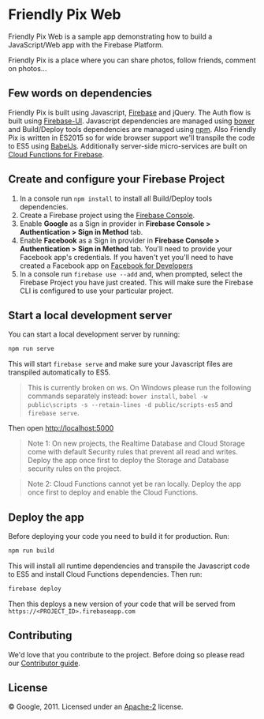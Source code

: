 # Friendly Pix Web

Friendly Pix Web is a sample app demonstrating how to build a JavaScript/Web app with the Firebase Platform.

Friendly Pix is a place where you can share photos, follow friends, comment on photos...


## Few words on dependencies

Friendly Pix is built using Javascript, [Firebase](https://firebase.google.com/docs/web/setup) and jQuery. The Auth flow is built using [Firebase-UI](https://github.com/firebase/firebaseui-web). Javascript dependencies are managed using [bower](http://bower.io/) and Build/Deploy tools dependencies are managed using [npm](https://www.npmjs.com/). Also Friendly Pix is written in ES2015 so for wide browser support we'll transpile the code to ES5 using [BabelJs](http://babeljs.io). Additionally server-side micro-services are built on [Cloud Functions for Firebase](https://firebase.google.com/docs/functions).


## Create and configure your Firebase Project

1. In a console run `npm install` to install all Build/Deploy tools dependencies.
1. Create a Firebase project using the [Firebase Console](https://firebase.google.com/console).
2. Enable **Google** as a Sign in provider in **Firebase Console > Authentication > Sign in Method** tab.
3. Enable **Facebook** as a Sign in provider in **Firebase Console > Authentication > Sign in Method** tab. You'll need to provide your Facebook app's credentials. If you haven't yet you'll need to have created a Facebook app on [Facebook for Developers](https://developers.facebook.com)
4. In a console run `firebase use --add` and, when prompted, select the Firebase Project you have just created. This will make sure the Firebase CLI is configured to use your particular project.


## Start a local development server

You can start a local development server by running:

```bash
npm run serve
```

This will start `firebase serve` and make sure your Javascript files are transpiled automatically to ES5.

> This is currently broken on 
ws. On Windows please run the following commands separately instead: `bower install`, `babel -w public\scripts -s --retain-lines -d public/scripts-es5` and `firebase serve`.

Then open [http://localhost:5000](http://localhost:5000)

> Note 1: On new projects, the Realtime Database and Cloud Storage come with default Security rules that prevent all read and writes. Deploy the app once first to deploy the Storage and Database security rules on the project.

> Note 2: Cloud Functions cannot yet be ran locally. Deploy the app once first to deploy and enable the Cloud Functions.


## Deploy the app

Before deploying your code you need to build it for production. Run:

```bash
npm run build
```

This will install all runtime dependencies and transpile the Javascript code to ES5 and install Cloud Functions dependencies.
Then run:

```bash
firebase deploy
```

Then this deploys a new version of your code that will be served from `https://<PROJECT_ID>.firebaseapp.com`


## Contributing

We'd love that you contribute to the project. Before doing so please read our [Contributor guide](CONTRIBUTING.md).


## License

© Google, 2011. Licensed under an [Apache-2](LICENSE) license.
